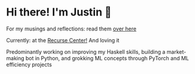 # Hi there! I'm Justin 🍊

For my musings and reflections: read them [over here](https://juicetin.bearblog.dev)

Currently: at the [Recurse Center!](https://recurse.com/about) And loving it

Predominantly working on improving my Haskell skills, building a market-making bot in Python, and grokking ML concepts through PyTorch and ML efficiency projects 
